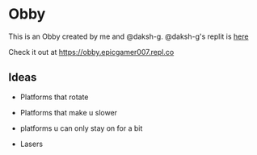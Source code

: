 # Obby
This is an Obby created by me and @daksh-g. @daksh-g's replit is [here](https://replit.com/@dakshg)

Check it out at https://obby.epicgamer007.repl.co

## Ideas

* Platforms that rotate

* Platforms that make u slower
* platforms u can only stay on for a bit
* Lasers